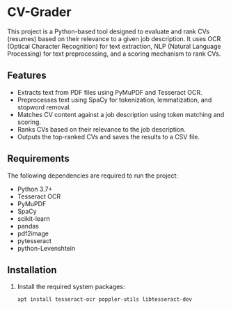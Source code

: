 # CV-Grader

This project is a Python-based tool designed to evaluate and rank CVs (resumes) based on their relevance to a given job description. It uses OCR (Optical Character Recognition) for text extraction, NLP (Natural Language Processing) for text preprocessing, and a scoring mechanism to rank CVs.

## Features

- Extracts text from PDF files using PyMuPDF and Tesseract OCR.
- Preprocesses text using SpaCy for tokenization, lemmatization, and stopword removal.
- Matches CV content against a job description using token matching and scoring.
- Ranks CVs based on their relevance to the job description.
- Outputs the top-ranked CVs and saves the results to a CSV file.

## Requirements

The following dependencies are required to run the project:

- Python 3.7+
- Tesseract OCR
- PyMuPDF
- SpaCy
- scikit-learn
- pandas
- pdf2image
- pytesseract
- python-Levenshtein

## Installation

1. Install the required system packages:
   ```bash
   apt install tesseract-ocr poppler-utils libtesseract-dev
